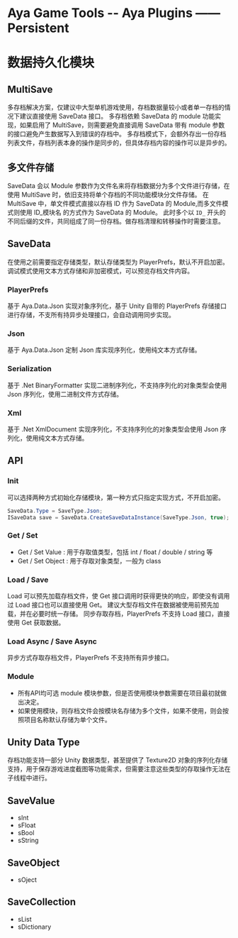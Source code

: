 ﻿# Aya Game Tools -- Aya Plugins —— Persistent

# 数据持久化模块

## MultiSave
多存档解决方案，仅建议中大型单机游戏使用，存档数据量较小或者单一存档的情况下建议直接使用 SaveData 接口。
多存档依赖 SaveData 的 module 功能实现，如果启用了 MultiSave，则需要避免直接调用 SaveData 带有 module 参数的接口避免产生数据写入到错误的存档中。
多存档模式下，会额外存出一份存档列表文件，存档列表本身的操作是同步的，但具体存档内容的操作可以是异步的。

## 多文件存储
SaveData 会以 Module 参数作为文件名来将存档数据分为多个文件进行存储，在使用 MultiSave 时，依旧支持将单个存档的不同功能模块分文件存储。
在 MultiSave 中，单文件模式直接以存档 ID 作为 SaveData 的 Module,而多文件模式则使用 ID_模块名 的方式作为 SaveData 的 Module。
此时多个以 `ID_` 开头的不同后缀的文件，共同组成了同一份存档。做存档清理和转移操作时需要注意。

## SaveData
在使用之前需要指定存储类型，默认存储类型为 PlayerPrefs，默认不开启加密。调试模式使用文本方式存储和非加密模式，可以预览存档文件内容。
### PlayerPrefs
基于 Aya.Data.Json 实现对象序列化，基于 Unity 自带的 PlayerPrefs 存储接口进行存储，不支所有持异步处理接口，会自动调用同步实现。
### Json
基于 Aya.Data.Json 定制 Json 库实现序列化，使用纯文本方式存储。
### Serialization
基于 .Net BinaryFormatter 实现二进制序列化，不支持序列化的对象类型会使用 Json 序列化，使用二进制文件方式存储。
### Xml
基于 .Net XmlDocument 实现序列化，不支持序列化的对象类型会使用 Json 序列化，使用纯文本方式存储。

## API
### Init
可以选择两种方式初始化存储模块，第一种方式只指定实现方式，不开启加密。
```csharp
SaveData.Type = SaveType.Json;
ISaveData save = SaveData.CreateSaveDataInstance(SaveType.Json, true);
```
### Get / Set
* Get / Set Value : 用于存取值类型，包括 int / float / double / string 等
* Get / Set Object : 用于存取对象类型，一般为 class

### Load / Save
Load 可以预先加载存档文件，使 Get 接口调用时获得更快的响应，即使没有调用过 Load 接口也可以直接使用 Get。
建议大型存档文件在数据被使用前预先加载，并在必要时统一存储。
同步存取存档，PlayerPrefs 不支持 Load 接口，直接使用 Get 获取数据。

### Load Async / Save Async
异步方式存取存档文件，PlayerPrefs 不支持所有异步接口。

### Module
* 所有API均可选 module 模块参数，但是否使用模块参数需要在项目最初就做出决定。
* 如果使用模块，则存档文件会按模块名存储为多个文件，如果不使用，则会按照项目名称默认存储为单个文件。

## Unity Data Type
存档功能支持一部分 Unity 数据类型，甚至提供了 Texture2D 对象的序列化存储支持，用于保存游戏进度截图等功能需求，但需要注意这些类型的存取操作无法在子线程中进行。

## SaveValue
* sInt
* sFloat
* sBool
* sString

## SaveObject
* sOject

## SaveCollection
* sList
* sDictionary
 